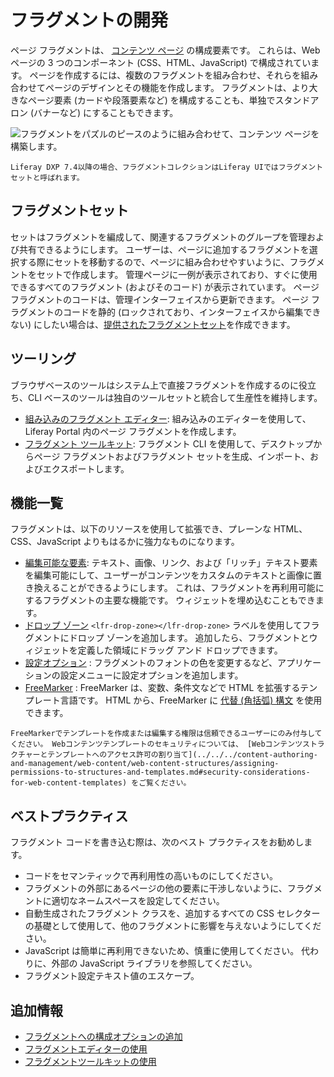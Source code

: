 # フラグメントの開発

ページ フラグメントは、 [コンテンツ ページ](../../creating-pages/understanding-pages/understanding-pages.md#content-pages) の構成要素です。 これらは、Web ページの 3 つのコンポーネント (CSS、HTML、JavaScript) で構成されています。 ページを作成するには、複数のフラグメントを組み合わせ、それらを組み合わせてページのデザインとその機能を作成します。 フラグメントは、より大きなページ要素 (カードや段落要素など) を構成することも、単独でスタンドアロン (バナーなど) にすることもできます。

![フラグメントをパズルのピースのように組み合わせて、コンテンツ ページを構築します。](./developing-fragments-intro/images/01.png)

```{note}
Liferay DXP 7.4以降の場合、フラグメントコレクションはLiferay UIではフラグメントセットと呼ばれます。
```

## フラグメントセット

セットはフラグメントを編成して、関連するフラグメントのグループを管理および共有できるようにします。 ユーザーは、ページに追加するフラグメントを選択する際にセットを移動するので、ページに組み合わせやすいように、フラグメントをセットで作成します。 管理ページに一例が表示されており、すぐに使用できるすべてのフラグメント (およびそのコード) が表示されています。 ページ フラグメントのコードは、管理インターフェイスから更新できます。 ページ フラグメントのコードを静的 (ロックされており、インターフェイスから編集できない) にしたい場合は、[提供されたフラグメントセット](./creating-a-contributed-fragment-set.md)を作成できます。

## ツーリング

ブラウザベースのツールはシステム上で直接フラグメントを作成するのに役立ち、CLI ベースのツールは独自のツールセットと統合して生産性を維持します。

* [組み込みのフラグメント エディター](./using-the-fragments-editor.md): 組み込みのエディターを使用して、Liferay Portal 内のページ フラグメントを作成します。
* [フラグメント ツールキット](./using-the-fragments-toolkit.md): フラグメント CLI を使用して、デスクトップからページ フラグメントおよびフラグメント セットを生成、インポート、およびエクスポートします。

## 機能一覧

フラグメントは、以下のリソースを使用して拡張でき、プレーンな HTML、CSS、JavaScript よりもはるかに強力なものになります。

* [編集可能な要素](../reference/fragments/fragment-specific-tags-reference.md): テキスト、画像、リンク、および「リッチ」テキスト要素を編集可能にして、ユーザーがコンテンツをカスタムのテキストと画像に置き換えることができるようにします。 これは、フラグメントを再利用可能にするフラグメントの主要な機能です。 ウィジェットを埋め込むこともできます。
* [ドロップ ゾーン](./defining-fragment-drop-zones) `<lfr-drop-zone></lfr-drop-zone>` ラベルを使用してフラグメントにドロップ ゾーンを追加します。 追加したら、フラグメントとウィジェットを定義した領域にドラッグ アンド ドロップできます。
* [設定オプション](./adding-configuration-options-to-fragments.md) <!-- TODO: Fix link --> : フラグメントのフォントの色を変更するなど、アプリケーションの設定メニューに設定オプションを追加します。
* [FreeMarker](https://freemarker.apache.org/) : FreeMarker は、変数、条件文などで HTML を拡張するテンプレート言語です。 HTML から、FreeMarker に [代替 (角括弧) 構文](https://freemarker.apache.org/docs/dgui_misc_alternativesyntax.html) を使用できます。

```{important}
FreeMarkerでテンプレートを作成または編集する権限は信頼できるユーザーにのみ付与してください。 Webコンテンツテンプレートのセキュリティについては、 [Webコンテンツストラクチャーとテンプレートへのアクセス許可の割り当て](../../../content-authoring-and-management/web-content/web-content-structures/assigning-permissions-to-structures-and-templates.md#security-considerations-for-web-content-templates) をご覧ください。
```

## ベストプラクティス

フラグメント コードを書き込む際は、次のベスト プラクティスをお勧めします。

* コードをセマンティックで再利用性の高いものにしてください。
* フラグメントの外部にあるページの他の要素に干渉しないように、フラグメントに適切なネームスペースを設定してください。
* 自動生成されたフラグメント クラスを、追加するすべての CSS セレクターの基礎として使用して、他のフラグメントに影響を与えないようにしてください。
* JavaScript は簡単に再利用できないため、慎重に使用してください。 代わりに、外部の JavaScript ライブラリを参照してください。
* フラグメント設定テキスト値のエスケープ。

## 追加情報

* [フラグメントへの構成オプションの追加](./adding-configuration-options-to-fragments.md)
* [フラグメントエディターの使用](./using-the-fragments-editor.md)
* [フラグメントツールキットの使用](./using-the-fragments-toolkit.md)
